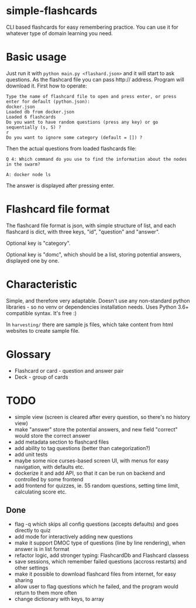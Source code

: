 # simple-flashcards
CLI based flashcards for easy remembering practice. You can use it for whatever 
type of domain learning you need.


# Basic usage

Just run it with `python main.py <flashard.json>` and it will start to ask questions. 
As the flashcard file you can pass http:// address. Program will download it. 
First how to operate:

```
Type the name of flashcard file to open and press enter, or press enter for default (python.json):
docker.json
Loaded db from docker.json
Loaded 6 flashcards
Do you want to have random questions (press any key) or go sequentially (s, S) ?
r
Do you want to ignore some category (default = []) ?
```

Then the actual questions from loaded flashcards file: 

```
Q 4: Which command do you use to find the information about the nodes in the swarm?

A: docker node ls
```

The answer is displayed after pressing enter.


# Flashcard file format

The flashcard file format is json, with simple structure of list, and
each flashcard is dict, with three keys, "id", "question" and "answer".

Optional key is "category".

Optional key is "domc", which should be a list, storing potential answers, displayed one by one.


# Characteristic

Simple, and therefore very adaptable. 
Doesn't use any non-standard python libraries - so no venv or dependencies installation needs.
Uses Python 3.6+ compatible syntax.
It's free :)

In `harvesting/` there are sample js files, which take content from html websites to create sample file.


# Glossary
* Flashcard or card - question and answer pair
* Deck - group of cards

# TODO
- simple view (screen is cleared after every question, so there's no history view)
- make "answer" store the potential answers, and new field "correct" would store the correct answer
- add metadata section to flashcard files
- add ability to tag questions (better than categorization?)
- add unit tests
- maybe some nice curses-based screen UI, with menus for easy navigation, with defaults etc.
- dockerize it and add API, so that it can be run on backend and controlled by some frontend
- add frontend for quizzes, ie. 55 random questions, setting time limit, calculating score etc.

## Done
+ flag -q which skips all config questions (accepts defaults) and goes directly to quiz
+ add mode for interactively adding new questions
+ make it support DMOC type of questions (line by line rendering), when answer is in list format
+ refactor logic, add stronger typing: FlashcardDb and Flashcard classess
+ save sessions, which remember failed questions (accross restarts) and other settings
+ make it possible to download flashcard files from internet, for easy sharing
+ allow user to flag questions which he failed, and the program would return to them more often
+ change dictionary with keys, to array
